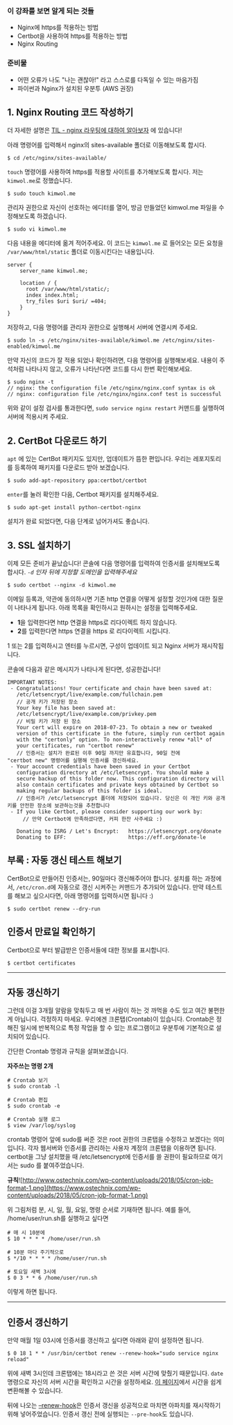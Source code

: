 ### 이 강좌를 보면 알게 되는 것들

- Nginx에 https를 적용하는 방법
- Certbot을 사용하여 https를 적용하는 방법
- Nginx Routing

### 준비물

- 어떤 오류가 나도 "나는 괜찮아!" 라고 스스로를 다독일 수 있는 마음가짐
- 파이썬과 Nginx가 설치된 우분투 (AWS 권장)

## 1. Nginx Routing 코드 작성하기

더 자세한 설명은 [TIL - nginx 라우팅에 대하여 알아보자](https://velog.io/@pinot/nginx-포트포워딩에-대하여-알아보자) 에 있습니다!

아래 명령어를 입력해서 nginx의 sites-available 폴더로 이동해보도록 합시다.

```null
$ cd /etc/nginx/sites-available/
```

`touch` 명령어를 사용하여 https를 적용할 사이트를 추가해보도록 합시다. 저는 `kimwol.me`로 정했습니다.

```null
$ sudo touch kimwol.me
```

관리자 권한으로 자신이 선호하는 에디터를 열어, 방금 만들었던 kimwol.me 파일을 수정해보도록 하겠습니다.

```null
$ sudo vi kimwol.me
```

다음 내용을 에디터에 옮겨 적어주세요.
이 코드는 `kimwol.me` 로 들어오는 모든 요청을 `/var/www/html/static` 폴더로 이동시킨다는 내용입니다.

```null
server {
	server_name kimwol.me;
    
    location / {
      root /var/www/html/static/;
      index index.html;
      try_files $uri $uri/ =404;
    }
}
```

저장하고, 다음 명령어를 관리자 권한으로 실행해서 서버에 연결시켜 주세요.

```null
$ sudo ln -s /etc/nginx/sites-available/kimwol.me /etc/nginx/sites-enabled/kimwol.me
```

만약 자신의 코드가 잘 적용 되었나 확인하려면, 다음 명령어를 실행해보세요. 내용이 주석처럼 나타나지 않고, 오류가 나타난다면 코드를 다시 한번 확인해보세요.

```null
$ sudo nginx -t
// nginx: the configuration file /etc/nginx/nginx.conf syntax is ok
// nginx: configuration file /etc/nginx/nginx.conf test is successful
```

위와 같이 설정 검사를 통과한다면, `sudo service nginx restart` 커맨드를 실행하여 서버에 적용시켜 주세요.

## 2. CertBot 다운로드 하기

`apt` 에 있는 CertBot 패키지도 있지만, 업데이트가 뜸한 편입니다.
우리는 레포지토리를 등록하여 패키지를 다운로드 받아 보겠습니다.

```null
$ sudo add-apt-repository ppa:certbot/certbot
```

`enter`를 눌러 확인한 다음, Certbot 패키지를 설치해주세요.

```null
$ sudo apt-get install python-certbot-nginx
```

설치가 완료 되었다면, 다음 단계로 넘어가셔도 좋습니다.

## 3. SSL 설치하기

이제 모든 준비가 끝났습니다!
콘솔에 다음 명령어를 입력하여 인증서를 설치해보도록 합시다.
*`-d` 인자 뒤에 지정할 도메인을 입력해주세요*

```null
$ sudo certbot --nginx -d kimwol.me
```

이메일 등록과, 약관에 동의하시면 기존 http 연결을 어떻게 설정할 것인가에 대한 질문이 나타나게 됩니다. 아래 목록을 확인하시고 원하시는 설정을 입력해주세요.

- **1**을 입력한다면 http 연결을 https로 리다이렉트 하지 않습니다.
- **2**를 입력한다면 https 연결을 https 로 리다이렉트 시킵니다.

1 또는 2를 입력하시고 엔터를 누르시면, 구성이 업데이트 되고 Nginx 서버가 재시작됩니다.

콘솔에 다음과 같은 메시지가 나타나게 된다면, 성공한겁니다!

```null
IMPORTANT NOTES:
 - Congratulations! Your certificate and chain have been saved at:
   /etc/letsencrypt/live/example.com/fullchain.pem
   // 공개 키가 저장된 장소
   Your key file has been saved at:
   /etc/letsencrypt/live/example.com/privkey.pem
   // 비밀 키가 저장 된 장소
   Your cert will expire on 2018-07-23. To obtain a new or tweaked
   version of this certificate in the future, simply run certbot again
   with the "certonly" option. To non-interactively renew *all* of
   your certificates, run "certbot renew"
   // 인증서는 설치가 완료된 이후 90일 까지만 유효합니다, 90일 전에 
"certbot new" 명령어를 실행해 인증서를 갱신하세요.
 - Your account credentials have been saved in your Certbot
   configuration directory at /etc/letsencrypt. You should make a
   secure backup of this folder now. This configuration directory will
   also contain certificates and private keys obtained by Certbot so
   making regular backups of this folder is ideal.
   // 인증서가 /etc/letsencrypt 폴더에 저장되어 있습니다. 당신은 이 개인 키와 공개 키를 안전한 장소에 보관하는것을 추천합니다
 - If you like Certbot, please consider supporting our work by:
     // 만약 Certbot에 만족하셨다면, 커피 한잔 사주세요 :)

   Donating to ISRG / Let's Encrypt:   https://letsencrypt.org/donate
   Donating to EFF:                    https://eff.org/donate-le
```



## 부록 : 자동 갱신 테스트 해보기

CertBot으로 만들어진 인증서는, 90일마다 갱신해주어야 합니다.
설치를 하는 과정에서, `/etc/cron.d`에 자동으로 갱신 시켜주는 커맨드가 추가되어 있습니다.
만약 테스트를 해보고 싶으시다면, 아래 명령어를 입력하시면 됩니다 :)

```null
$ sudo certbot renew --dry-run
```



## 인증서 만료일 확인하기

Certbot으로 부터 발급받은 인증서들에 대한 정보를 표시합니다.

```
$ certbot certificates
```

------



## 자동 갱신하기

그런데 이걸 3개월 알람을 맞춰두고 매 번 사람이 하는 것 까먹을 수도 있고 여간 불편한게 아닙니다. 걱정하지 마세요. 우리에겐 크론탭(Crontab)이 있습니다. Crontab은 정해진 일시에 반복적으로 특정 작업을 할 수 있는 프로그램이고 우분투에 기본적으로 설치되어 있습니다.

간단한 Crontab 명령과 규칙을 살펴보겠습니다.

**자주쓰는 명령 2개**

```
# Crontab 보기
$ sudo crontab -l

# Crontab 편집
$ sudo crontab -e

# Crontab 실행 로그
$ view /var/log/syslog
```

crontab 명령어 앞에 sudo를 써준 것은 root 권한의 크론탭을 수정하고 보겠다는 의미입니다. 각자 웹서버와 인증서를 관리하는 사용자 계정의 크론탭을 이용하면 됩니다. certbot을 그냥 설치했을 때 /etc/letsencrypt에 인증서를 쓸 권한이 필요하므로 여기서는 sudo 를 붙여주었습니다.

**규칙**![http://www.ostechnix.com/wp-content/uploads/2018/05/cron-job-format-1.png](https://www.ostechnix.com/wp-content/uploads/2018/05/cron-job-format-1.png)

위 그림처럼 분, 시, 일, 월, 요일, 명령 순서로 기재하면 됩니다.
예를 들어, /home/user/run.sh를 실행하고 싶다면

```
# 매 시 10분에 
$ 10 * * * * /home/user/run.sh

# 10분 마다 주기적으로 
$ */10 * * * * /home/user/run.sh

# 토요일 새벽 3시에
$ 0 3 * * 6 /home/user/run.sh
```

이렇게 하면 됩니다.

------

## 인증서 갱신하기

만약 매월 1일 03시에 인증서를 갱신하고 싶다면 아래와 같이 설정하면 됩니다.

```
$ 0 18 1 * * /usr/bin/certbot renew --renew-hook="sudo service nginx reload"
```

위에 새벽 3시인데 크론탭에는 18시라고 쓴 것은 서버 시간에 맞췄기 때문입니다. `date` 명령으로 자신의 서버 시간을 확인하고 시간을 설정하세요. [이 페이지](https://www.worldtimebuddy.com/kst-to-utc-converter)에서 시간을 쉽게 변환해볼 수 있습니다.

뒤에 나오는 [–renew-hook](https://certbot.eff.org/docs/using.html#pre-and-post-validation-hooks)은 인증서 갱신을 성공적으로 마치면 아파치를 재시작하기 위해 넣어주었습니다. 인증서 갱신 전에 실행되는 `--pre-hook`도 있습니다.